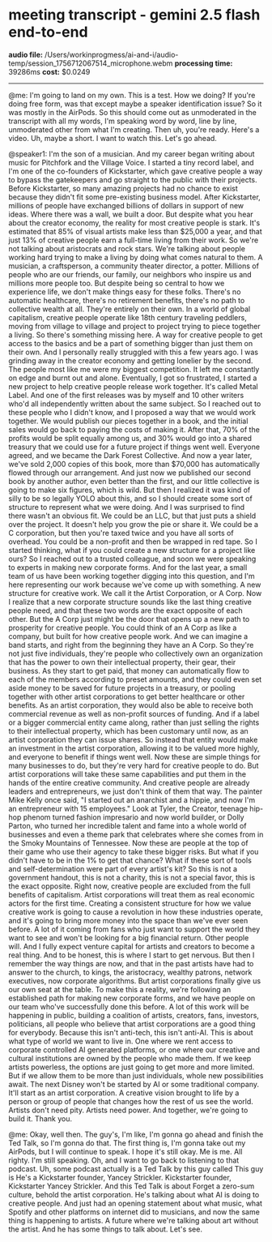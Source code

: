 # meeting transcript - gemini 2.5 flash end-to-end

**audio file:** /Users/workinprogmess/ai-and-i/audio-temp/session_1756712067514_microphone.webm
**processing time:** 39286ms
**cost:** $0.0249

---

@me: I'm going to land on my own. This is a test. How we doing? If you're doing free form, was that except maybe a speaker identification issue? So it was mostly in the AirPods. So this should come out as unmoderated in the transcript with all my words, I'm speaking word by word, line by line, unmoderated other from what I'm creating. Then uh, you're ready. Here's a video. Uh, maybe a short. I want to watch this. Let's go ahead. 

@speaker1: I'm the son of a musician. And my career began writing about music for Pitchfork and the Village Voice. I started a tiny record label, and I'm one of the co-founders of Kickstarter, which gave creative people a way to bypass the gatekeepers and go straight to the public with their projects. Before Kickstarter, so many amazing projects had no chance to exist because they didn't fit some pre-existing business model. After Kickstarter, millions of people have exchanged billions of dollars in support of new ideas. Where there was a wall, we built a door. But despite what you hear about the creator economy, the reality for most creative people is stark. It's estimated that 85% of visual artists make less than $25,000 a year, and that just 13% of creative people earn a full-time living from their work. So we're not talking about aristocrats and rock stars. We're talking about people working hard trying to make a living by doing what comes natural to them. A musician, a craftsperson, a community theater director, a potter. Millions of people who are our friends, our family, our neighbors who inspire us and millions more people too. But despite being so central to how we experience life, we don't make things easy for these folks. There's no automatic healthcare, there's no retirement benefits, there's no path to collective wealth at all. They're entirely on their own. In a world of global capitalism, creative people operate like 18th century traveling peddlers, moving from village to village and project to project trying to piece together a living. So there's something missing here. A way for creative people to get access to the basics and be a part of something bigger than just them on their own. And I personally really struggled with this a few years ago. I was grinding away in the creator economy and getting lonelier by the second. The people most like me were my biggest competition. It left me constantly on edge and burnt out and alone. Eventually, I got so frustrated, I started a new project to help creative people release work together. It's called Metal Label. And one of the first releases was by myself and 10 other writers who'd all independently written about the same subject. So I reached out to these people who I didn't know, and I proposed a way that we would work together. We would publish our pieces together in a book, and the initial sales would go back to paying the costs of making it. After that, 70% of the profits would be split equally among us, and 30% would go into a shared treasury that we could use for a future project if things went well. Everyone agreed, and we became the Dark Forest Collective. And now a year later, we've sold 2,000 copies of this book, more than $70,000 has automatically flowed through our arrangement. And just now we published our second book by another author, even better than the first, and our little collective is going to make six figures, which is wild. But then I realized it was kind of silly to be so legally YOLO about this, and so I should create some sort of structure to represent what we were doing. And I was surprised to find there wasn't an obvious fit. We could be an LLC, but that just puts a shield over the project. It doesn't help you grow the pie or share it. We could be a C corporation, but then you're taxed twice and you have all sorts of overhead. You could be a non-profit and then be wrapped in red tape. So I started thinking, what if you could create a new structure for a project like ours? So I reached out to a trusted colleague, and soon we were speaking to experts in making new corporate forms. And for the last year, a small team of us have been working together digging into this question, and I'm here representing our work because we've come up with something. A new structure for creative work. We call it the Artist Corporation, or A Corp. Now I realize that a new corporate structure sounds like the last thing creative people need, and that these two words are the exact opposite of each other. But the A Corp just might be the door that opens up a new path to prosperity for creative people. You could think of an A Corp as like a company, but built for how creative people work. And we can imagine a band starts, and right from the beginning they have an A Corp. So they're not just five individuals, they're people who collectively own an organization that has the power to own their intellectual property, their gear, their business. As they start to get paid, that money can automatically flow to each of the members according to preset amounts, and they could even set aside money to be saved for future projects in a treasury, or pooling together with other artist corporations to get better healthcare or other benefits. As an artist corporation, they would also be able to receive both commercial revenue as well as non-profit sources of funding. And if a label or a bigger commercial entity came along, rather than just selling the rights to their intellectual property, which has been customary until now, as an artist corporation they can issue shares. So instead that entity would make an investment in the artist corporation, allowing it to be valued more highly, and everyone to benefit if things went well. Now these are simple things for many businesses to do, but they're very hard for creative people to do. But artist corporations will take these same capabilities and put them in the hands of the entire creative community. And creative people are already leaders and entrepreneurs, we just don't think of them that way. The painter Mike Kelly once said, "I started out an anarchist and a hippie, and now I'm an entrepreneur with 15 employees." Look at Tyler, the Creator, teenage hip-hop phenom turned fashion impresario and now world builder, or Dolly Parton, who turned her incredible talent and fame into a whole world of businesses and even a theme park that celebrates where she comes from in the Smoky Mountains of Tennessee. Now these are people at the top of their game who use their agency to take these bigger risks. But what if you didn't have to be in the 1% to get that chance? What if these sort of tools and self-determination were part of every artist's kit? So this is not a government handout, this is not a charity, this is not a special favor, this is the exact opposite. Right now, creative people are excluded from the full benefits of capitalism. Artist corporations will treat them as real economic actors for the first time. Creating a consistent structure for how we value creative work is going to cause a revolution in how these industries operate, and it's going to bring more money into the space than we've ever seen before. A lot of it coming from fans who just want to support the world they want to see and won't be looking for a big financial return. Other people will. And I fully expect venture capital for artists and creators to become a real thing. And to be honest, this is where I start to get nervous. But then I remember the way things are now, and that in the past artists have had to answer to the church, to kings, the aristocracy, wealthy patrons, network executives, now corporate algorithms. But artist corporations finally give us our own seat at the table. To make this a reality, we're following an established path for making new corporate forms, and we have people on our team who've successfully done this before. A lot of this work will be happening in public, building a coalition of artists, creators, fans, investors, politicians, all people who believe that artist corporations are a good thing for everybody. Because this isn't anti-tech, this isn't anti-AI. This is about what type of world we want to live in. One where we rent access to corporate controlled AI generated platforms, or one where our creative and cultural institutions are owned by the people who made them. If we keep artists powerless, the options are just going to get more and more limited. But if we allow them to be more than just individuals, whole new possibilities await. The next Disney won't be started by AI or some traditional company. It'll start as an artist corporation. A creative vision brought to life by a person or group of people that changes how the rest of us see the world. Artists don't need pity. Artists need power. And together, we're going to build it. Thank you.

@me: Okay, well then. The guy's, I'm like, I'm gonna go ahead and finish the Ted Talk, so I'm gonna do that. The first thing is, I'm gonna take out my AirPods, but I will continue to speak. I hope it's still okay.  Me is me. All righty. I'm still speaking. Oh, and I want to go back to listening to that podcast. Uh, some podcast actually is a Ted Talk by this guy called This guy is He's a Kickstarter founder, Yancey Strickler. Kickstarter founder, Kickstarter Yancey Strickler. And this Ted Talk is about Forget a zero-sum culture, behold the artist corporation. He's talking about what AI is doing to creative people. And just had an opening statement about what music, what Spotify and other platforms on internet did to musicians, and now the same thing is happening to artists. A future where we're talking about art without the artist. And he has some things to talk about. Let's see.
